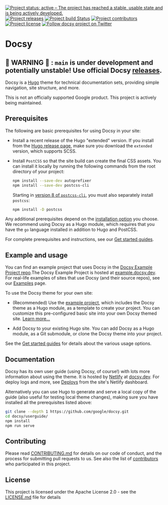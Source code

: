 [![Project status: active – The project has reached a stable, usable state and is being actively developed.](https://www.repostatus.org/badges/latest/active.svg)](https://www.repostatus.org/#active)
[![Project releases](https://img.shields.io/github/release/google/docsy)](https://github.com/google/docsy/releases)
[![Project build Status](https://badges.netlify.com/api/docsydocs.svg?branch=master)](https://app.netlify.com/sites/docsydocs/deploys)
[![Project contributors](https://img.shields.io/github/contributors/google/docsy)](https://github.com/google/docsy/graphs/contributors)
[![Project license](https://img.shields.io/github/license/google/docsy)](https://github.com/google/docsy/blob/main/LICENSE)
[![Follow docsy project on Twitter](https://img.shields.io/twitter/follow/docsydocs.svg?style=social)](https://twitter.com/intent/follow?screen_name=docsydocs)

# Docsy

## 🚧 WARNING 🚧 : `main` is under development and potentially unstable! Use official Docsy [releases].

Docsy is a [Hugo](https://gohugo.io) theme for technical documentation sets,
providing simple navigation, site structure, and more.

This is not an officially supported Google product. This project is actively
being maintained.

## Prerequisites

The following are basic prerequisites for using Docsy in your site:

- Install a recent release of the Hugo "extended" version. If you install from
  the [Hugo release page](https://github.com/gohugoio/hugo/releases), make sure
  you download the `extended` version, which supports SCSS.

- Install `PostCSS` so that the site build can create the final CSS assets. You
  can install it locally by running the following commands from the root
  directory of your project:

  ```sh
  npm install --save-dev autoprefixer
  npm install --save-dev postcss-cli
  ```

  Starting in
  [version 8 of `postcss-cli`](https://github.com/postcss/postcss-cli/blob/master/CHANGELOG.md),
  you must also separately install `postcss`:

  ```sh
  npm install -D postcss
  ```

Any additional prerequisites depend on the
[installation option](https://www.docsy.dev/docs/get-started/#installation-options)
you choose. We recommend using Docsy as a Hugo module, which requires that you
have the `go` language installed in addition to Hugo and PostCSS.

For complete prerequisites and instructions, see our
[Get started guides](https://www.docsy.dev/docs/get-started/).

## Example and usage

You can find an example project that uses Docsy in the
[Docsy Example Project repo](https://github.com/google/docsy-example).The Docsy
Example Project is hosted at [example.docsy.dev](https://example.docsy.dev). For
real-life examples of sites that use Docsy (and their source repos), see our
[Examples](https://www.docsy.dev/docs/examples/) page.

To use the Docsy theme for your own site:

- (Recommended) Use the
  [example project](https://github.com/google/docsy-example), which includes the
  Docsy theme as a Hugo module, as a template to create your project. You can
  customize this pre-configured basic site into your own Docsy themed site.
  [Learn more...](https://github.com/google/docsy-example)

- Add Docsy to your existing Hugo site. You can add Docsy as a Hugo module, as a
  Git submodule, or clone the Docsy theme into your project.

See the [Get started guides](https://www.docsy.dev/docs/get-started/) for
details about the various usage options.

## Documentation

Docsy has its own user guide (using Docsy, of course!) with lots more
information about using the theme. It is hosted by [Netlify][] at
[docsy.dev](https://docsy.dev). For deploy logs and more, see [Deploys][] from
the site's Netlify dashboard.

Alternatively you can use Hugo to generate and serve a local copy of the guide
(also useful for testing local theme changes), making sure you have installed
all the prerequisites listed above:

```sh
git clone --depth 1 https://github.com/google/docsy.git
cd docsy/userguide/
npm install
npm run serve
```

## Contributing

Please read
[CONTRIBUTING.md](https://github.com/google/docsy/blob/main/CONTRIBUTING.md) for
details on our code of conduct, and the process for submitting pull requests to
us. See also the list of
[contributors](https://github.com/google/docsy/graphs/contributors) who
participated in this project.

## License

This project is licensed under the Apache License 2.0 - see the
[LICENSE.md](https://github.com/google/docsy/blob/main/LICENSE) file for details

[deploys]: https://app.netlify.com/sites/docsydocs/deploys
[netlify]: https://netlify.com
[releases]: https://github.com/google/docsy/releases
